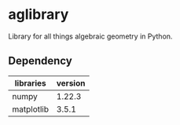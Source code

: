 # aglibrary
Library for all things algebraic geometry in Python.

## Dependency

 libraries | version |
-----------|---------|
   numpy   | 1.22.3  |
matplotlib | 3.5.1   |
